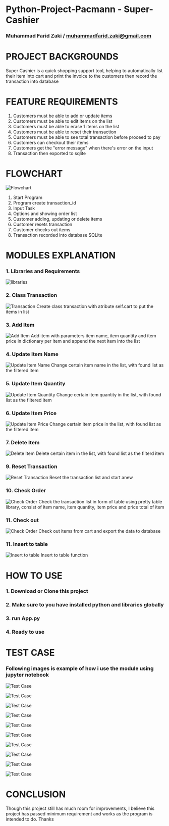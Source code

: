 # Python-Project-Pacmann - Super-Cashier
### Muhammad Farid Zaki / muhammadfarid.zaki@gmail.com

# PROJECT BACKGROUNDS
Super Cashier is a quick shopping support tool, helping to automatically list their item into cart and print the invoice to the customers then record the transaction into database

# FEATURE REQUIREMENTS
1. Customers must be able to add or update items
2. Customers must be able to edit items on the list
3. Customers must be able to erase 1 items on the list
4. Customers must be able to reset their transaction
5. Customers must be able to see total transaction before proceed to pay
6. Customers can checkout their items
7. Customers get the "error message" when there's error on the input
8. Transaction then exported to sqlite

# FLOWCHART
![Flowchart](img/flowchart.png)
1. Start Program
2. Program create transaction_id
3. Input Task
4. Options and showing order list
5. Customer adding, updating or delete items
6. Customer resets transaction
7. Customer checks out items 
8. Transaction recorded into database SQLite

# MODULES EXPLANATION

### 1. Libraries and Requirements
![libraries](img/functions/libraries.png)

### 2. Class Transaction
![Transaction](img/functions/Class.png)
Create class transaction with atribute self.cart to put the items in list

### 3. Add Item
![Add Item](img/functions/add_item.png)
Add item with parameters item name, item quantity and item price in dictionary per item and append the next item into the list

### 4. Update Item Name
![Update Item Name](img/functions/update_name.png)
Change certain item name in the list, with found list as the filtered item 

### 5. Update Item Quantity
![Update Item Quantity](img/functions/update_amount.png)
Change certain item quantity in the list, with found list as the filtered item

### 6. Update Item Price
![Update Item Price](img/functions/update_price.png)
Change certain item price in the list, with found list as the filtered item

### 7. Delete Item
![Delete Item](img/functions/delete_item.png)
Delete certain item in the list, with found list as the filterd item

### 9. Reset Transaction
![Reset Transaction](img/functions/reset_transaction.png)
Reset the transaction list and start anew

### 10. Check Order
![Check Order](img/functions/check_order.png)
Check the transaction list in form of table using pretty table library, consist of item name, item quantity, item price and price total of item

### 11. Check out
![Check Order](img/functions/check_out.png)
Check out items from cart and export the data to database

### 11. Insert to table
![Insert to table](img/functions/insert_to_table.png)
Insert to table function


# HOW TO USE 

### 1. Download or Clone this project
### 2. Make sure to you have installed python and libraries globally
### 3. run App.py
### 4. Ready to use

# TEST CASE

### Following images is example of how i use the module using jupyter notebook

![Test Case](img/test_cases/run_script.png)

![Test Case](img/test_cases/run_1.png)

![Test Case](img/test_cases/run_2.png)

![Test Case](img/test_cases/run_3.png)

![Test Case](img/test_cases/run_4.png)

![Test Case](img/test_cases/run_5.png)

![Test Case](img/test_cases/run_6.png)

![Test Case](img/test_cases/run_7.png)

![Test Case](img/test_cases/run_8.png)

![Test Case](img/test_cases/run_9.png)

# CONCLUSION

Though this project still has much room for improvements, I believe this project has passed minimum requirement and works as the program is intended to do. Thanks
